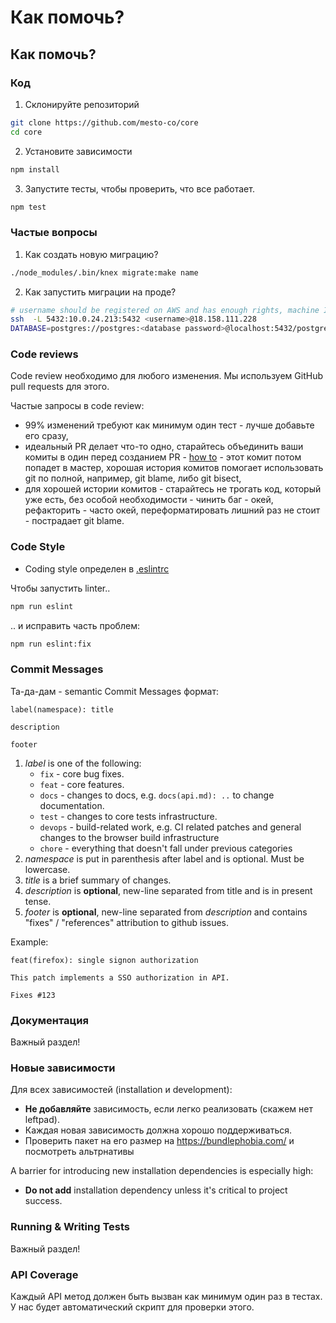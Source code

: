 # Как помочь?

## Как помочь?

### Код

1. Склонируйте репозиторий

```bash
git clone https://github.com/mesto-co/core
cd core
```

2. Установите зависимости

```bash
npm install
```

3. Запустите тесты, чтобы проверить, что все работает.

```bash
npm test
```

### Частые вопросы
1. Как создать новую миграцию?
```bash
./node_modules/.bin/knex migrate:make name
```
2. Как запустить миграции на проде?
```bash
# username should be registered on AWS and has enough rights, machine IP should be whitelisted on AWS
ssh  -L 5432:10.0.24.213:5432 <username>@18.158.111.228
DATABASE=postgres://postgres:<database password>@localhost:5432/postgres ./node_modules/.bin/knex migrate:latest
```

### Code reviews

Code review необходимо для любого изменения. Мы используем GitHub pull requests для этого.

Частые запросы в code review:
- 99% изменений требуют как минимум один тест - лучше добавьте его сразу,
- идеальный PR делает что-то одно, старайтесь объединить ваши комиты в один перед созданием PR - [how to](https://stackoverflow.com/questions/5189560/squash-my-last-x-commits-together-using-git) - этот комит потом попадет в мастер, хорошая история комитов помогает использовать git по полной, например, git blame, либо git bisect,
- для хорошей истории комитов - старайтесь не трогать код, который уже есть, без особой необходимости - чинить баг - окей, рефакторить - часто окей, переформатировать лишний раз не стоит - пострадает git blame.

### Code Style

- Coding style определен в [.eslintrc](https://github.com/mesto.co/core/blob/master/.eslintrc.js)

Чтобы запустить linter..

```bash
npm run eslint
```

.. и исправить часть проблем:

```bash
npm run eslint:fix
```

### Commit Messages

Та-да-дам - semantic Commit Messages формат:

```
label(namespace): title

description

footer
```

1. *label* is one of the following:
    - `fix` - core bug fixes.
    - `feat` - core features.
    - `docs` - changes to docs, e.g. `docs(api.md): ..` to change documentation.
    - `test` - changes to core tests infrastructure.
    - `devops` - build-related work, e.g. CI related patches and general changes to the browser build infrastructure
    - `chore` - everything that doesn't fall under previous categories
2. *namespace* is put in parenthesis after label and is optional. Must be lowercase.
3. *title* is a brief summary of changes.
4. *description* is **optional**, new-line separated from title and is in present tense.
5. *footer* is **optional**, new-line separated from *description* and contains "fixes" / "references" attribution to github issues.

Example:

```
feat(firefox): single signon authorization

This patch implements a SSO authorization in API.

Fixes #123
```

### Документация

Важный раздел!

### Новые зависимости

Для всех зависимостей (installation и development):
- **Не добавляйте** зависимость, если легко реализовать (скажем нет leftpad).
- Каждая новая зависимость должна хорошо поддерживаться.
- Проверить пакет на его размер на https://bundlephobia.com/ и посмотреть альтрнативы

A barrier for introducing new installation dependencies is especially high:
- **Do not add** installation dependency unless it's critical to project success.

### Running & Writing Tests

Важный раздел!

### API Coverage

Каждый API метод должен быть вызван как минимум один раз в тестах.
У нас будет автоматический скрипт для проверки этого.
